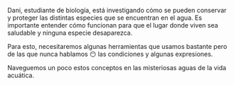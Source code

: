 Dani, estudiante de biología, está investigando cómo se pueden conservar y proteger las distintas especies que se encuentran en el agua. Es importante entender cómo funcionan para que el lugar donde viven sea saludable y ninguna especie desaparezca.

Para esto, necesitaremos algunas herramientas que usamos bastante pero de las que nunca hablamos :no_mouth: las condiciones y algunas expresiones.

Naveguemos un poco estos conceptos en las misteriosas aguas de la vida acuática. 
